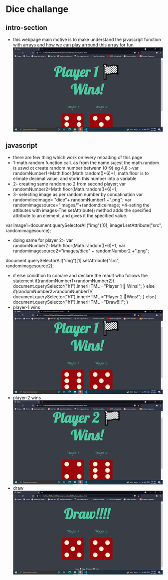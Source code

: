 # Dice challange
## intro-section
* this webpage main motive is to make understand the javascript function with arrays and how we can play arround this array for fun
![alttext](./images/readme1.png)
## javascript
* there are few thing which work on every reloading of this page 
* 1-math.random function call. as from the name sujest the math.random is uswd ot create random number betwenn (0-9) eg 4,8 
:-var randomNumber1=Math.floor(Math.random()*6)+1;
math.floor is to elimate decimal value. and storin this number into a variable
* 2- creating same random no 2 from second player;
var randomNumber2=Math.floor(Math.random()*6)+1;
* 3- selecting image as per random number by concatination
var randomdiceimage= "dice"+ randomNumber1 +".png";
var randomimagesource="images/"+randomdiceimage;
*4-seting the attibutes with images-The setAttribute() method adds the specified attribute to an element, and gives it the specified value.

var image1=document.querySelectorAll("img")[0];
image1.setAttribute("src", randomimagesource);

* doing same for player 2:-
var randomNumber2=Math.floor(Math.random()*6)+1;
var randomimagesource2="images/dice" + randomNumber2 +".png";

document.querySelectorAll("img")[1].setAttribute("src", randomimagesource2);
* if else conidtion to comare and declare the reault who follows the statement
if(randomNumber1>randomNumber2){
  document.querySelector("h1").innerHTML ="Player 1 🏁 Wins!";
}
else if(randomNumber2>randomNumber1){
    document.querySelector("h1").innerHTML ="Player 2 🏁Wins!";
}
else{
    document.querySelector("h1").innerHTML ="Draw!!!!";
}
* player-1 wins
![alttext](./images/readme2.png)
* player-2 wins
![alttext](./images/readme3.png)
* draw
![alttext](./images/readme4.png)

